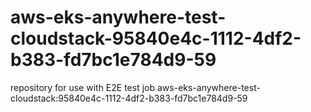 # aws-eks-anywhere-test-cloudstack-95840e4c-1112-4df2-b383-fd7bc1e784d9-59
repository for use with E2E test job aws-eks-anywhere-test-cloudstack:95840e4c-1112-4df2-b383-fd7bc1e784d9-59

